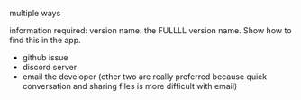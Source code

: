 multiple ways

information required:
version name: the FULLLL version name. Show how to find this in the app.

- github issue
- discord server
- email the developer (other two are really preferred because quick conversation and sharing files is more difficult with email)